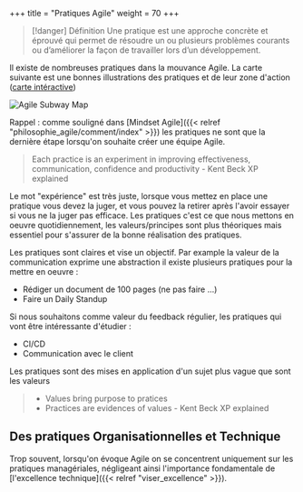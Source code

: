 +++
title = "Pratiques Agile"
weight = 70
+++

> [!danger] Définition
>  Une pratique est une approche concrète et éprouvé qui permet de résoudre un ou plusieurs problèmes courants ou d’améliorer la façon de travailler lors d’un développement.

Il existe de nombreuses pratiques dans la mouvance Agile. La carte suivante est une bonnes illustrations des pratiques et de leur zone d'action ([carte intéractive](https://www.agilealliance.org/agile101/subway-map-to-agile-practices/))

![Agile Subway Map](subway_map.png)

Rappel : comme souligné dans [Mindset Agile]({{< relref "philosophie_agile/comment/index" >}}) les pratiques ne sont que la dernière étape lorsqu'on souhaite créer une équipe Agile.

> Each practice is an experiment in improving effectiveness, communication, confidence and productivity - Kent Beck XP explained

Le mot "expérience" est très juste, lorsque vous mettez en place une pratique vous devez la juger, et vous pouvez la retirer après l'avoir essayer si vous ne la juger pas efficace. Les pratiques c'est ce que nous mettons en oeuvre quotidiennement, les valeurs/principes sont plus théoriques mais essentiel pour s'assurer de la bonne réalisation des pratiques.

Les pratiques sont claires et vise un objectif. Par example la valeur de la communication exprime une abstraction il existe plusieurs pratiques pour la mettre en oeuvre :
- Rédiger un document de 100 pages (ne pas faire ...)
- Faire un Daily Standup

Si nous souhaitons comme valeur du feedback régulier, les pratiques qui vont être intéressante d'étudier :
- CI/CD
- Communication avec le client

Les pratiques sont des mises en application d'un sujet plus vague que sont les valeurs

> - Values bring purpose to pratices
> - Practices are evidences of values - Kent Beck XP explained

## Des pratiques Organisationnelles et Technique
Trop souvent, lorsqu'on évoque Agile on se concentrent uniquement sur les pratiques managériales, négligeant ainsi l'importance fondamentale de [l'excellence technique]({{< relref "viser_excellence" >}}).

> 